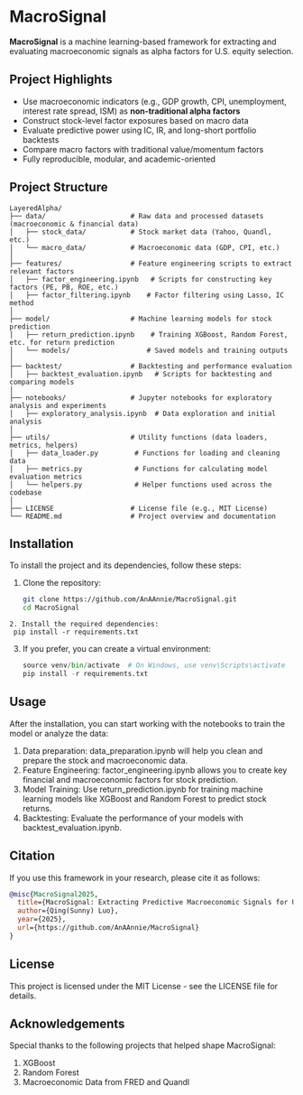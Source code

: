 # MacroSignal

**MacroSignal** is a machine learning-based framework for extracting and evaluating macroeconomic signals as alpha factors for U.S. equity selection.

## Project Highlights

- Use macroeconomic indicators (e.g., GDP growth, CPI, unemployment, interest rate spread, ISM) as **non-traditional alpha factors**
- Construct stock-level factor exposures based on macro data
- Evaluate predictive power using IC, IR, and long-short portfolio backtests
- Compare macro factors with traditional value/momentum factors
- Fully reproducible, modular, and academic-oriented
  
## Project Structure
```
LayeredAlpha/
├── data/                     # Raw data and processed datasets (macroeconomic & financial data)
│   ├── stock_data/           # Stock market data (Yahoo, Quandl, etc.)
│   └── macro_data/           # Macroeconomic data (GDP, CPI, etc.)
│
├── features/                 # Feature engineering scripts to extract relevant factors
│   ├── factor_engineering.ipynb   # Scripts for constructing key factors (PE, PB, ROE, etc.)
│   ├── factor_filtering.ipynb    # Factor filtering using Lasso, IC method
│
├── model/                    # Machine learning models for stock prediction
│   ├── return_prediction.ipynb    # Training XGBoost, Random Forest, etc. for return prediction
│   └── models/                   # Saved models and training outputs
│
├── backtest/                 # Backtesting and performance evaluation
│   ├── backtest_evaluation.ipynb   # Scripts for backtesting and comparing models
│
├── notebooks/                # Jupyter notebooks for exploratory analysis and experiments
│   ├── exploratory_analysis.ipynb  # Data exploration and initial analysis
│
├── utils/                    # Utility functions (data loaders, metrics, helpers)
│   ├── data_loader.py         # Functions for loading and cleaning data
│   ├── metrics.py             # Functions for calculating model evaluation metrics
│   └── helpers.py             # Helper functions used across the codebase
│
├── LICENSE                   # License file (e.g., MIT License)
└── README.md                 # Project overview and documentation

```

## Installation

To install the project and its dependencies, follow these steps:

1. Clone the repository:
   ```bash
   git clone https://github.com/AnAAnnie/MacroSignal.git
   cd MacroSignal
  ```
2. Install the required dependencies:
   pip install -r requirements.txt
  ```
3. If you prefer, you can create a virtual environment:
   ```python -m venv venv
   source venv/bin/activate  # On Windows, use venv\Scripts\activate
   pip install -r requirements.txt
   ```
## Usage
After the installation, you can start working with the notebooks to train the model or analyze the data:
  1. Data preparation: data_preparation.ipynb will help you clean and prepare the stock and macroeconomic data.
  2. Feature Engineering: factor_engineering.ipynb allows you to create key financial and macroeconomic factors for stock prediction.
  3. Model Training: Use return_prediction.ipynb for training machine learning models like XGBoost and Random Forest to predict stock returns.
  4. Backtesting: Evaluate the performance of your models with backtest_evaluation.ipynb.

## Citation
If you use this framework in your research, please cite it as follows:
```bibtex
@misc{MacroSignal2025,
  title={MacroSignal: Extracting Predictive Macroeconomic Signals for U.S. Equity Alpha Generation},
  author={Qing(Sunny) Luo},
  year={2025},
  url={https://github.com/AnAAnnie/MacroSignal}
}
```
## License
This project is licensed under the MIT License - see the LICENSE file for details.

## Acknowledgements
Special thanks to the following projects that helped shape MacroSignal:
  1. XGBoost
  2. Random Forest
  3. Macroeconomic Data from FRED and Quandl

